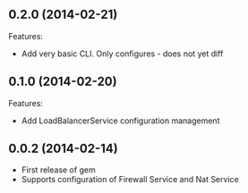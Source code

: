 ## 0.2.0 (2014-02-21)

Features:

  - Add very basic CLI. Only configures - does not yet diff

## 0.1.0 (2014-02-20)

Features:

  - Add LoadBalancerService configuration management

## 0.0.2 (2014-02-14)

  - First release of gem
  - Supports configuration of Firewall Service and Nat Service

